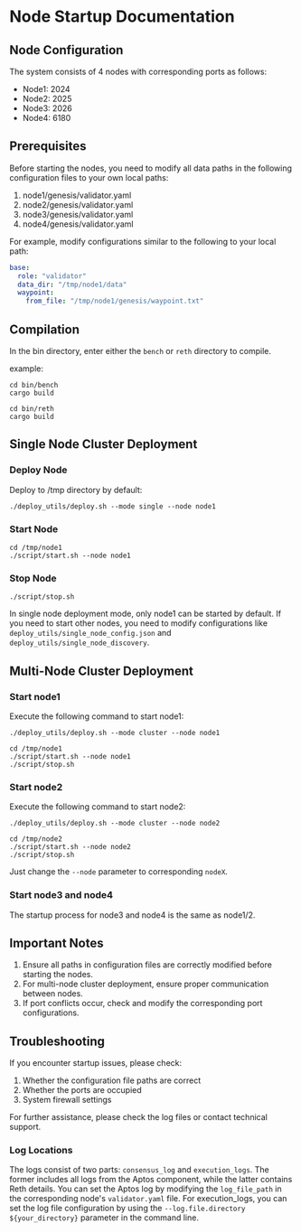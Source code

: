 # Node Startup Documentation
## Node Configuration

The system consists of 4 nodes with corresponding ports as follows:

- Node1: 2024
- Node2: 2025
- Node3: 2026
- Node4: 6180

## Prerequisites

Before starting the nodes, you need to modify all data paths in the following configuration files to your own local paths:

1. node1/genesis/validator.yaml
2. node2/genesis/validator.yaml
3. node3/genesis/validator.yaml
4. node4/genesis/validator.yaml

For example, modify configurations similar to the following to your local path:

```yaml
base:
  role: "validator"
  data_dir: "/tmp/node1/data"
  waypoint:
    from_file: "/tmp/node1/genesis/waypoint.txt"
```

## Compilation

In the bin directory, enter either the `bench` or `reth` directory to compile.

example:

```
cd bin/bench
cargo build

cd bin/reth
cargo build
```

## Single Node Cluster Deployment

### Deploy Node

Deploy to /tmp directory by default:

```
./deploy_utils/deploy.sh --mode single --node node1
```

### Start Node

```
cd /tmp/node1
./script/start.sh --node node1
```

### Stop Node

```
./script/stop.sh
```

In single node deployment mode, only node1 can be started by default. If you need to start other nodes, you need to modify configurations like `deploy_utils/single_node_config.json` and `deploy_utils/single_node_discovery`.

## Multi-Node Cluster Deployment

### Start node1

Execute the following command to start node1:

```
./deploy_utils/deploy.sh --mode cluster --node node1

cd /tmp/node1
./script/start.sh --node node1
./script/stop.sh
```

### Start node2

Execute the following command to start node2:

```
./deploy_utils/deploy.sh --mode cluster --node node2

cd /tmp/node2
./script/start.sh --node node2
./script/stop.sh
```

Just change the `--node` parameter to corresponding `nodeX`.

### Start node3 and node4

The startup process for node3 and node4 is the same as node1/2.

## Important Notes

1. Ensure all paths in configuration files are correctly modified before starting the nodes.
2. For multi-node cluster deployment, ensure proper communication between nodes.
3. If port conflicts occur, check and modify the corresponding port configurations.

## Troubleshooting

If you encounter startup issues, please check:
1. Whether the configuration file paths are correct
2. Whether the ports are occupied
3. System firewall settings

For further assistance, please check the log files or contact technical support.

### Log Locations

The logs consist of two parts: `consensus_log` and `execution_logs`. The former includes all logs from the Aptos component, while the latter contains Reth details.
You can set the Aptos log by modifying the `log_file_path` in the corresponding node's `validator.yaml` file.
For execution_logs, you can set the log file configuration by using the `--log.file.directory ${your_directory}` parameter in the command line.